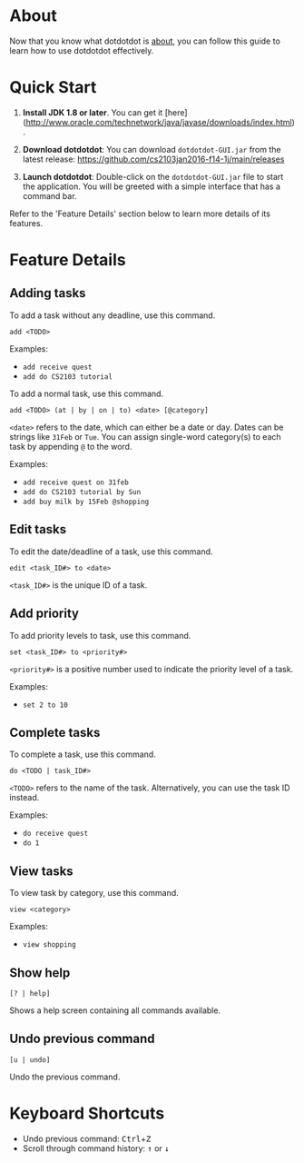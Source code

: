 # About
Now that you know what dotdotdot is [about](../README.md), you can follow this guide to learn how to use dotdotdot effectively.

# Quick Start
1. **Install JDK 1.8 or later**. You can get it [here] (http://www.oracle.com/technetwork/java/javase/downloads/index.html).

2. **Download dotdotdot**: You can download `dotdotdot-GUI.jar` from the latest release: https://github.com/cs2103jan2016-f14-1j/main/releases

3. **Launch dotdotdot**: Double-click on the `dotdotdot-GUI.jar` file to start the application. You will be greeted with a simple interface that has a command bar.

Refer to the 'Feature Details' section below to learn more details of its features.

# Feature Details
## Adding tasks
To add a task without any deadline, use this command.
```
add <TODO>
```

Examples:
* `add receive quest`
* `add do CS2103 tutorial`

To add a normal task, use this command.
```
add <TODO> (at | by | on | to) <date> [@category]
```

`<date>` refers to the date, which can either be a date or day. Dates can be strings like `31Feb` or `Tue`. You can assign single-word category(s) to each task by appending `@` to the word.

Examples:
* `add receive quest on 31feb`
* `add do CS2103 tutorial by Sun`
* `add buy milk by 15Feb @shopping`

## Edit tasks
To edit the date/deadline of a task, use this command.
```
edit <task_ID#> to <date>
```

`<task_ID#>` is the unique ID of a task.

## Add priority
To add priority levels to task, use this command.
```
set <task_ID#> to <priority#>
```

`<priority#>` is a positive number used to indicate the priority level of a task.

Examples:
* `set 2 to 10`

## Complete tasks
To complete a task, use this command.
```
do <TODO | task_ID#>
```

`<TODO>` refers to the name of the task. Alternatively, you can use the task ID instead.

Examples:
* `do receive quest`
* `do 1`

## View tasks
To view task by category, use this command.

`view <category>`

Examples:
* `view shopping`

## Show help
```
[? | help]
```

Shows a help screen containing all commands available.

## Undo previous command
```
[u | undo]
```

Undo the previous command.

# Keyboard Shortcuts

* Undo previous command: <kbd>Ctrl</kbd>+<kbd>Z</kbd>
* Scroll through command history: <kbd>&uarr;</kbd> or <kbd>&darr;</kbd>
